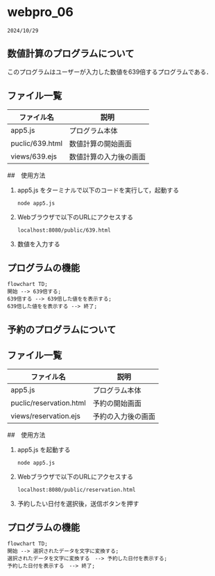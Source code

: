 # webpro_06
    2024/10/29
## 数値計算のプログラムについて
このプログラムはユーザーが入力した数値を639倍するプログラムである．
## ファイル一覧

ファイル名|説明
-|-
app5.js|プログラム本体
puclic/639.html|数値計算の開始画面
views/639.ejs|数値計算の入力後の画面

##　使用方法
1. app5.js をターミナルで以下のコードを実行して，起動する
    ```
    node app5.js
    ```
1. Webブラウザで以下のURLにアクセスする
    ```
    localhost:8080/public/639.html
    ```
1. 数値を入力する

## プログラムの機能
```mermaid
flowchart TD;
開始 --> 639倍する;
639倍する --> 639倍した値をを表示する;
639倍した値をを表示する --> 終了;
```

## 予約のプログラムについて
## ファイル一覧

ファイル名|説明
-|-
app5.js|プログラム本体
puclic/reservation.html|予約の開始画面
views/reservation.ejs|予約の入力後の画面

##　使用方法

1. app5.js を起動する
    ```
    node app5.js
    ```
1. Webブラウザで以下のURLにアクセスする
    ```
    localhost:8080/public/reservation.html
    ```
1. 予約したい日付を選択後，送信ボタンを押す

## プログラムの機能

```mermaid
flowchart TD;
開始 --> 選択されたデータを文字に変換する;
選択されたデータを文字に変換する　--> 予約した日付を表示する;
予約した日付を表示する　--> 終了;
```